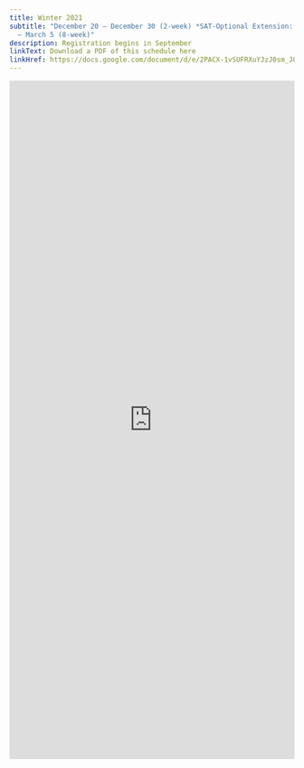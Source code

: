 ```yaml
---
title: Winter 2021
subtitle: "December 20 – December 30 (2-week) *SAT-Optional Extension: January 7
  – March 5 (8-week)"
description: Registration begins in September
linkText: Download a PDF of this schedule here
linkHref: https://docs.google.com/document/d/e/2PACX-1vSUFRXuYJzJ0sm_JQw9Tt_GIqp1D6PCmeFgvrfZpvWwzpZG3eKv6cnc78ABU1N8cg/pub
---
```

<iframe width='100%' height='1200' style='border:none;' src="https://docs.google.com/document/d/e/2PACX-1vQ4jkTBj9z4TQMvix5R1xVFRhlSNyg8Eka62IQEWU2KgsK05_LSod94v_ohN76f-w/pub?embedded=true"></iframe>
